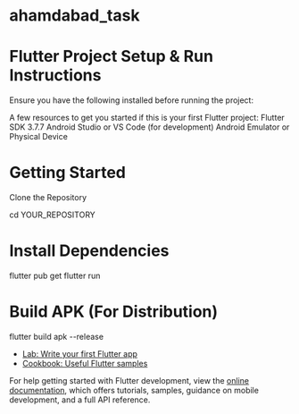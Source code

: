 # ahamdabad_task

# Flutter Project Setup & Run Instructions
Ensure you have the following installed before running the project:

A few resources to get you started if this is your first Flutter project:
Flutter SDK 3.7.7
Android Studio or VS Code (for development)
Android Emulator or Physical Device

# Getting Started
Clone the Repository

cd YOUR_REPOSITORY

#  Install Dependencies
flutter pub get
flutter run

# Build APK (For Distribution)
flutter build apk --release


- [Lab: Write your first Flutter app](https://docs.flutter.dev/get-started/codelab)
- [Cookbook: Useful Flutter samples](https://docs.flutter.dev/cookbook)

For help getting started with Flutter development, view the
[online documentation](https://docs.flutter.dev/), which offers tutorials,
samples, guidance on mobile development, and a full API reference.
